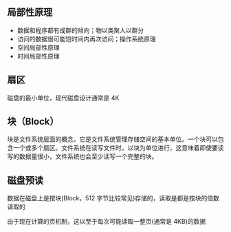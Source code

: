 ## 局部性原理

- 数据和程序都有成群的倾向；物以类聚人以群分
- 访问的数据很可能短时间内再次访问；操作系统原理
- 空间局部性原理
- 时间局部性原理

## 扇区

磁盘的最小单位，现代磁盘设计通常是 4K

## 块（Block）

块是文件系统层面的概念，它是文件系统管理存储空间的基本单位。一个块可以包含一个或多个扇区。文件系统在读写文件时，以块为单位进行，这意味着即使要读写的数据量很小，文件系统也会至少读写一个完整的块。

## 磁盘预读

数据在磁盘上是按块(Block，512 字节比较常见)存储的，读取是都是按块的倍数读取的

由于现在计算的页机制，这以至于每次可能读取一整页(通常是 4KB)的数据
